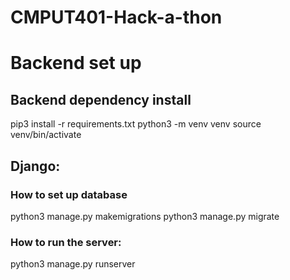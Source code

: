 # CMPUT401-Hack-a-thon

# Backend set up
## Backend dependency install

pip3 install -r requirements.txt
python3 -m venv venv
source venv/bin/activate

## Django:
### How to set up database

python3 manage.py makemigrations
python3 manage.py migrate

### How to run the server:
python3 manage.py runserver